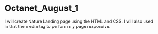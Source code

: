 # Octanet_August_1
I will create Nature Landing page using the HTML and CSS. I will also used in that the media tag to perform my page responsive. 
